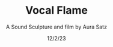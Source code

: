 ---
title: Vocal Flame
subtitle: A Sound Sculpture and film by Aura Satz
date: 12/2/23
thumbnail: vocalflame.jpg
related: []
category: ['films', 'other']
---